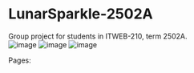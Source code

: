 # LunarSparkle-2502A
Group project for students in ITWEB-210, term 2502A.    
![image](https://github.com/PatrickFrankAIU/GradeManagerProject/assets/134087916/b5d814bf-e38f-456f-8f9c-cb5a98fb52fa)
![image](https://github.com/PatrickFrankAIU/LunarSpikeJewelry/assets/134087916/c4a56c14-c370-4d26-8adc-062eaefdc058)
![image](https://github.com/PatrickFrankAIU/LunarSparkleJewelry/assets/134087916/271b5d63-d10c-4dfa-bf5b-5afa011765c6)

Pages:

